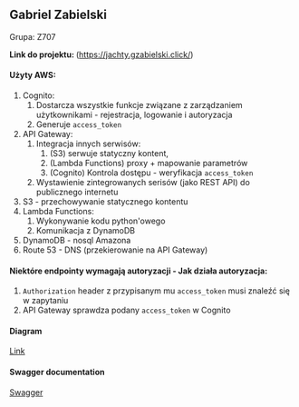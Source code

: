 Gabriel Zabielski
--
Grupa: Z707

<b>Link do projektu: </b>
(https://jachty.gzabielski.click/)

#### Użyty AWS:
1. Cognito:
   1. Dostarcza wszystkie funkcje związane z zarządzaniem użytkownikami - rejestracja, logowanie i autoryzacja
   2. Generuje `access_token`
2. API Gateway:
   1. Integracja innych serwisów:
      1. (S3) serwuje statyczny kontent, 
      2. (Lambda Functions) proxy + mapowanie parametrów
      3. (Cognito) Kontrola dostępu - weryfikacja `access_token`
   2. Wystawienie zintegrowanych serisów (jako REST API) do publicznego internetu
3. S3 - przechowywanie statycznego kontentu
4. Lambda Functions:
   1. Wykonywanie kodu python'owego
   2. Komunikacja z DynamoDB
5. DynamoDB - nosql Amazona
6. Route 53 - DNS (przekierowanie na API Gateway)

#### Niektóre endpointy wymagają autoryzacji - Jak działa autoryzacja:
1. `Authorization` header z przypisanym mu `access_token` musi znaleźć się w zapytaniu 
2. API Gateway sprawdza podany `access_token` w Cognito

#### Diagram
[Link](https://s3.eu-central-1.amazonaws.com/jachty.gzabielski.click/jachty.html)

#### Swagger documentation
[Swagger](jachty-any-swagger-apigateway.yaml)
